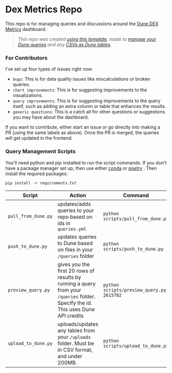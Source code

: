# Dex Metrics Repo

This repo is for managing queries and discussions around the [Dune DEX Metrics](https://dune.com/hagaetc/dex-metrics) dashboard.

>*This repo was created [using this template](https://github.com/duneanalytics/DuneQueryRepo), made to [manage your Dune queries](https://dune.mintlify.app/api-reference/crud/endpoint/create) and any [CSVs as Dune tables](https://dune.mintlify.app/api-reference/upload/endpoint/upload).*

### For Contributors

I've set up four types of issues right now:
- `bugs`: This is for data quality issues like miscalculations or broken queries.
- `chart improvements`: This is for suggesting improvements to the visualizations.
- `query improvements`: This is for suggesting improvements to the query itself, such as adding an extra column or table that enhances the results.
- `generic questions`: This is a catch all for other questions or suggestions you may have about the dashboard.

If you want to contribute, either start an issue or go directly into making a PR (using the same labels as above). Once the PR is merged, the queries will get updated in the frontend.

### Query Management Scripts

You'll need python and pip installed to run the script commands. If you don't have a package manager set up, then use either [conda](https://www.anaconda.com/download) or [poetry](https://python-poetry.org/) . Then install the required packages:

```
pip install -r requirements.txt
```

| Script | Action                                                                                                                                                    | Command |
|---|-----------------------------------------------------------------------------------------------------------------------------------------------------------|---|
| `pull_from_dune.py` | updates/adds queries to your repo based on ids in `queries.yml`                                                                                           | `python scripts/pull_from_dune.py` |
| `push_to_dune.py` | updates queries to Dune based on files in your `/queries` folder                                                                                          | `python scripts/push_to_dune.py` |
| `preview_query.py` | gives you the first 20 rows of results by running a query from your `/queries` folder. Specify the id. This uses Dune API credits | `python scripts/preview_query.py 2615782` |
| `upload_to_dune.py` | uploads/updates any tables from your `/uploads` folder. Must be in CSV format, and under 200MB. | `python scripts/upload_to_dune.py` |